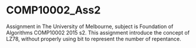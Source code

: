 # COMP10002_Ass2
Assignment in The University of Melbourne, subject is Foundation of Algorithms COMP10002 2015 s2. This assignment introduce the concept of LZ78, without properly using bit to represent the number of repentance.

